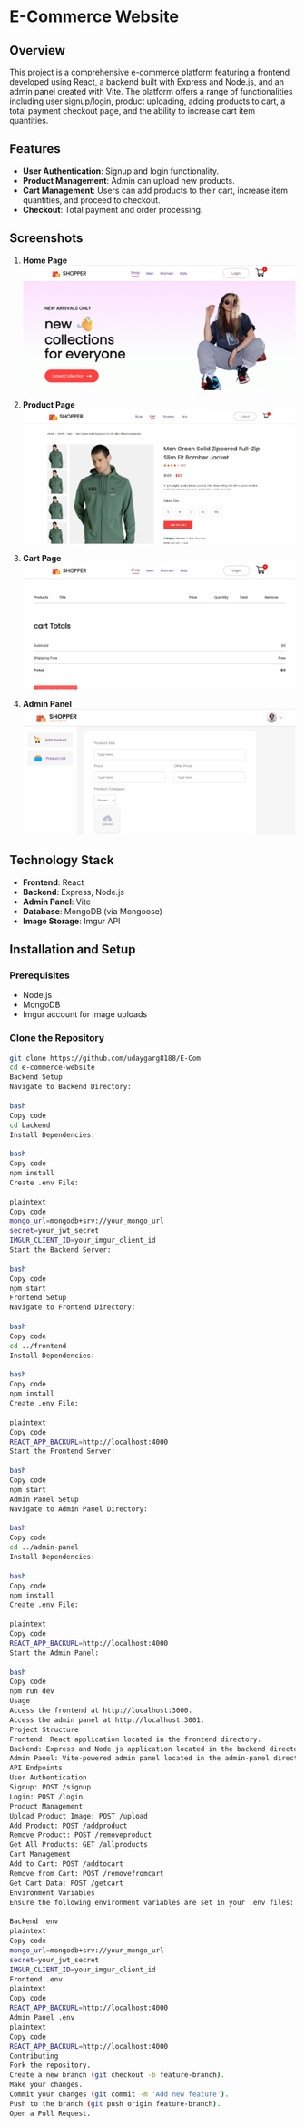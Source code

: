 # E-Commerce Website

## Overview

This project is a comprehensive e-commerce platform featuring a frontend developed using React, a backend built with Express and Node.js, and an admin panel created with Vite. The platform offers a range of functionalities including user signup/login, product uploading, adding products to cart, a total payment checkout page, and the ability to increase cart item quantities.

## Features

- **User Authentication**: Signup and login functionality.
- **Product Management**: Admin can upload new products.
- **Cart Management**: Users can add products to their cart, increase item quantities, and proceed to checkout.
- **Checkout**: Total payment and order processing.

## Screenshots

1. **Home Page**
   ![Home Page](/image/Screenshot%202024-06-04%20001937.png)

2. **Product Page**
   ![Product Page](/image/Screenshot%202024-06-04%20002323.png)

3. **Cart Page**
   ![Cart Page](/image/Screenshot%202024-06-04%20002007.png)

4. **Admin Panel**
   ![Admin Panel](/image/Screenshot%202024-06-04%20001909.png)

## Technology Stack

- **Frontend**: React
- **Backend**: Express, Node.js
- **Admin Panel**: Vite
- **Database**: MongoDB (via Mongoose)
- **Image Storage**: Imgur API

## Installation and Setup

### Prerequisites

- Node.js
- MongoDB
- Imgur account for image uploads

### Clone the Repository

```bash
git clone https://github.com/udaygarg8188/E-Com
cd e-commerce-website
Backend Setup
Navigate to Backend Directory:

bash
Copy code
cd backend
Install Dependencies:

bash
Copy code
npm install
Create .env File:

plaintext
Copy code
mongo_url=mongodb+srv://your_mongo_url
secret=your_jwt_secret
IMGUR_CLIENT_ID=your_imgur_client_id
Start the Backend Server:

bash
Copy code
npm start
Frontend Setup
Navigate to Frontend Directory:

bash
Copy code
cd ../frontend
Install Dependencies:

bash
Copy code
npm install
Create .env File:

plaintext
Copy code
REACT_APP_BACKURL=http://localhost:4000
Start the Frontend Server:

bash
Copy code
npm start
Admin Panel Setup
Navigate to Admin Panel Directory:

bash
Copy code
cd ../admin-panel
Install Dependencies:

bash
Copy code
npm install
Create .env File:

plaintext
Copy code
REACT_APP_BACKURL=http://localhost:4000
Start the Admin Panel:

bash
Copy code
npm run dev
Usage
Access the frontend at http://localhost:3000.
Access the admin panel at http://localhost:3001.
Project Structure
Frontend: React application located in the frontend directory.
Backend: Express and Node.js application located in the backend directory.
Admin Panel: Vite-powered admin panel located in the admin-panel directory.
API Endpoints
User Authentication
Signup: POST /signup
Login: POST /login
Product Management
Upload Product Image: POST /upload
Add Product: POST /addproduct
Remove Product: POST /removeproduct
Get All Products: GET /allproducts
Cart Management
Add to Cart: POST /addtocart
Remove from Cart: POST /removefromcart
Get Cart Data: POST /getcart
Environment Variables
Ensure the following environment variables are set in your .env files:

Backend .env
plaintext
Copy code
mongo_url=mongodb+srv://your_mongo_url
secret=your_jwt_secret
IMGUR_CLIENT_ID=your_imgur_client_id
Frontend .env
plaintext
Copy code
REACT_APP_BACKURL=http://localhost:4000
Admin Panel .env
plaintext
Copy code
REACT_APP_BACKURL=http://localhost:4000
Contributing
Fork the repository.
Create a new branch (git checkout -b feature-branch).
Make your changes.
Commit your changes (git commit -m 'Add new feature').
Push to the branch (git push origin feature-branch).
Open a Pull Request.